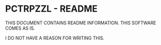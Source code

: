 # PCTRPZZL - README

THIS DOCUMENT CONTAINS README INFORMATION. THIS SOFTWARE COMES AS IS. 

I DO NOT HAVE A REASON FOR WRITING THIS. 
